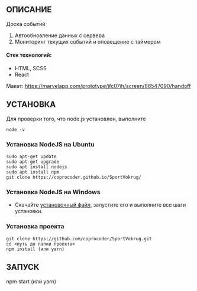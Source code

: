 <!-- ![Alt text](/public/static/images/Screenshot.png "Screenshot") -->

## ОПИСАНИЕ

Доска событий

1. Автообновление данных с сервера
2. Мониторинг текущих событий и оповещение с таймером

<h4>Стек технологий:</h4>
<ul>
	<li>HTML, SCSS</li>
	<li>React</li>
 </ul>

Макет: https://marvelapp.com/prototype/ifc07ih/screen/88547090/handoff

## УСТАНОВКА

Для проверки того, что node.js установлен, выполните

```
node -v
```

### Установка NodeJS на Ubuntu

```
sudo apt-get update
sudo apt-get upgrade
sudo apt install nodejs
sudo apt install npm
git clone https://coprocoder.github.io/SportVokrug/
```

### Установка NodeJS на Windows

- Скачайте [установочный файл](https://nodejs.org), запустите его и выполните все шаги установки.

### Установка проекта

```
git clone https://github.com/coprocoder/SportVokrug.git
cd <путь до папки проекта>
npm install (или yarn)
```

## ЗАПУСК

npm start (или yarn)
